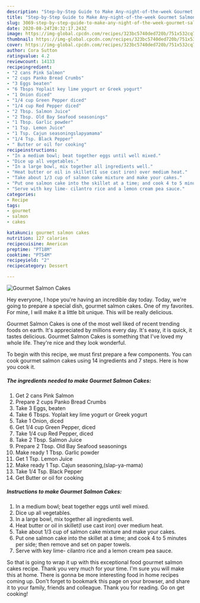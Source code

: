 ```yaml
---
description: "Step-by-Step Guide to Make Any-night-of-the-week Gourmet Salmon Cakes"
title: "Step-by-Step Guide to Make Any-night-of-the-week Gourmet Salmon Cakes"
slug: 3069-step-by-step-guide-to-make-any-night-of-the-week-gourmet-salmon-cakes
date: 2020-08-24T20:32:17.243Z
image: https://img-global.cpcdn.com/recipes/323bc5740ded720b/751x532cq70/gourmet-salmon-cakes-recipe-main-photo.jpg
thumbnail: https://img-global.cpcdn.com/recipes/323bc5740ded720b/751x532cq70/gourmet-salmon-cakes-recipe-main-photo.jpg
cover: https://img-global.cpcdn.com/recipes/323bc5740ded720b/751x532cq70/gourmet-salmon-cakes-recipe-main-photo.jpg
author: Cora Sutton
ratingvalue: 4.2
reviewcount: 14133
recipeingredient:
- "2 cans Pink Salmon"
- "2 cups Panko Bread Crumbs"
- "3 Eggs beaten"
- "6 Tbsps Yoplait key lime yogurt or Greek yogurt"
- "1 Onion diced"
- "1/4 cup Green Pepper diced"
- "1/4 cup Red Pepper diced"
- "2 Tbsp. Salmon Juice"
- "2 Tbsp. Old Bay Seafood seasonings"
- "1 Tbsp. Garlic powder"
- "1 Tsp. Lemon Juice"
- "1 Tsp. Cajun seasoningslapyamama"
- "1/4 Tsp. Black Pepper"
- " Butter or oil for cooking"
recipeinstructions:
- "In a medium bowl; beat together eggs until well mixed."
- "Dice up all vegetables."
- "In a large bowl, mix together all ingredients well."
- "Heat butter or oil in skillet(I use cast iron) over medium heat."
- "Take about 1/3 cup of salmon cake mixture and make your cakes."
- "Put one salmon cake into the skillet at a time; and cook 4 to 5 minutes per side; then remove and set on paper towels."
- "Serve with key lime- cilantro rice and a lemon cream pea sauce."
categories:
- Recipe
tags:
- gourmet
- salmon
- cakes

katakunci: gourmet salmon cakes 
nutrition: 127 calories
recipecuisine: American
preptime: "PT18M"
cooktime: "PT54M"
recipeyield: "2"
recipecategory: Dessert

---
```



![Gourmet Salmon Cakes](https://img-global.cpcdn.com/recipes/323bc5740ded720b/751x532cq70/gourmet-salmon-cakes-recipe-main-photo.jpg)

Hey everyone, I hope you're having an incredible day today. Today, we're going to prepare a special dish, gourmet salmon cakes. One of my favorites. For mine, I will make it a little bit unique. This will be really delicious.



Gourmet Salmon Cakes is one of the most well liked of recent trending foods on earth. It's appreciated by millions every day. It's easy, it is quick, it tastes delicious. Gourmet Salmon Cakes is something that I've loved my whole life. They're nice and they look wonderful.


To begin with this recipe, we must first prepare a few components. You can cook gourmet salmon cakes using 14 ingredients and 7 steps. Here is how you cook it.

<!--inarticleads1-->

##### The ingredients needed to make Gourmet Salmon Cakes:

1. Get 2 cans Pink Salmon
1. Prepare 2 cups Panko Bread Crumbs
1. Take 3 Eggs, beaten
1. Take 6 Tbsps. Yoplait key lime yogurt or Greek yogurt
1. Take 1 Onion, diced
1. Get 1/4 cup Green Pepper, diced
1. Take 1/4 cup Red Pepper, diced
1. Take 2 Tbsp. Salmon Juice
1. Prepare 2 Tbsp. Old Bay Seafood seasonings
1. Make ready 1 Tbsp. Garlic powder
1. Get 1 Tsp. Lemon Juice
1. Make ready 1 Tsp. Cajun seasoning,(slap-ya-mama)
1. Take 1/4 Tsp. Black Pepper
1. Get  Butter or oil for cooking




<!--inarticleads2-->

##### Instructions to make Gourmet Salmon Cakes:

1. In a medium bowl; beat together eggs until well mixed.
1. Dice up all vegetables.
1. In a large bowl, mix together all ingredients well.
1. Heat butter or oil in skillet(I use cast iron) over medium heat.
1. Take about 1/3 cup of salmon cake mixture and make your cakes.
1. Put one salmon cake into the skillet at a time; and cook 4 to 5 minutes per side; then remove and set on paper towels.
1. Serve with key lime- cilantro rice and a lemon cream pea sauce.




So that is going to wrap it up with this exceptional food gourmet salmon cakes recipe. Thank you very much for your time. I'm sure you will make this at home. There is gonna be more interesting food in home recipes coming up. Don't forget to bookmark this page on your browser, and share it to your family, friends and colleague. Thank you for reading. Go on get cooking!
